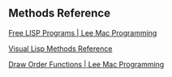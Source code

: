## Methods Reference

[Free LISP Programs | Lee Mac Programming](http://www.lee-mac.com/programs.html)

[Visual Lisp Methods Reference](https://www.afralisp.net/archive/methods/methods_ref.htm)

[Draw Order Functions | Lee Mac Programming](http://www.lee-mac.com/draworderfunctions.html)
